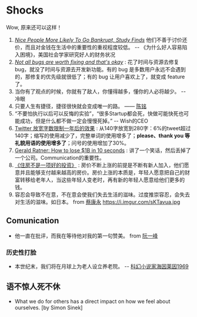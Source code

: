 # Shocks 

Wow, 原来还可以这样！

1. *[Nice People More Likely To Go Bankrupt, Study Finds](https://www.studyfinds.org/nice-people-more-likely-bankrupt-financial-struggles-study-finds/)* 他们不善于讨价还价，而且对金钱在生活中的重要性的重视程度较低。 -- 《为什么好人容易陷入困境》，美国社会学家研究好人的财务状况
1. *[Not all bugs are worth fixing and that's okay](https://blog.bugsnag.com/application-stability-monitoring/?utm_source=wanqu.co&utm_campaign=Wanqu+Daily&utm_medium=website)* :  花了时间与资源去修复 bug，就没了时间与资源去开发新功能。有的 bug 是多数用户永远不会遇到的，那修复的优先级就很低了；有的 bug 让用户喜欢上了，就变成 feature 了。
2. 当你有了观点的时候，你就有了敌人，你懂得越多，懂你的人必将越少。 -- 冷眼
3. 只要人生有捷径，捷径很快就会变成唯一的路。 —— [陈铭](https://i.imgur.com/JAp0KZe.jpg) 
4. “不要怕执行以后可以反悔的实验”，“很多Startup都会死，快做可能快死也可能成功，但是什么都不做一定会慢慢死掉。” -- Wish的CEO
5. [Twitter 放宽字数限制一年后的效果](https://www.axios.com/a-year-after-tweets-doubled-in-size--brevity-still-rules-610efb0f-7799-4874-8d65-a0f3e807b310.html?utm_source=wanqu.co&utm_campaign=Wanqu+Daily&utm_medium=website) : 从140字放宽到280字：6%的tweet超过140字；缩写的使用减少了，完整单词的使用增多了；**please、thank you 等礼貌用语的使用增多了**；问号的使用增加了30%。
6. [Gerald Ratner: How to lose $1B in 10 seconds](https://thehustle.co/gerald-ratners-billion-dollar-speech) : 讲了一个笑话，然后丢掉了一个公司。Communication的重要性。
7. [《住房不是一项好的投资》](·http://cityobservatory.org/housing-cant-be-affordable_and_be-a-good-investment/) : 房价不断上涨的前提是不断有新人加入，他们愿意并且能够支付越来越高的房价。房价上涨的本质是，年轻人愿意把自己的财富转移给老年人，当这些年轻人变老时，再有新的年轻人愿意给他们更多的钱。
8. 容忍会导致不在意，不在意会使我们失去生活的滋味。过度推崇容忍，会失去对生活的滋味。如日本。 from [蔡康永](https://i.imgur.com/sKTavua.jpg) https://i.imgur.com/sKTavua.jpg


## Comunication 

* 他一直在批评，而我在等待他对我的第一句赞美。 from [阮一峰](https://i.imgur.com/AtxhL4H.jpg)

### 历史性打脸
* 本世纪末，我们将在月球上为老人设立养老院。 -- [科幻小说家海因莱因1969](https://i.imgur.com/kDDXgkC.jpg)

## 语不惊人死不休

* What we do for others has a direct impact on how we feel about ourselves. [by Simon Sinek] 